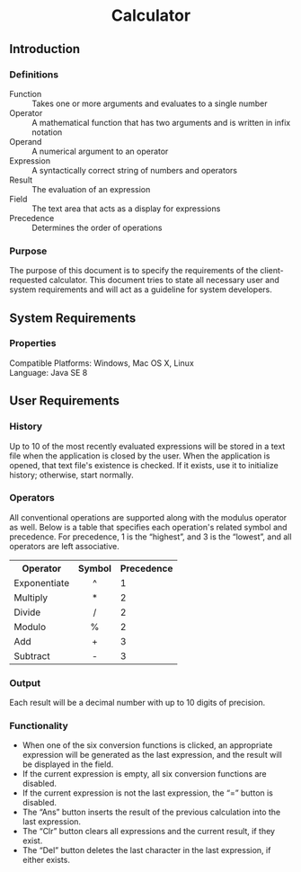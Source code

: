 <h1 align="center">Calculator</h1>

## Introduction
### Definitions
<dl>
  <dt>Function</dt>
  <dd>Takes one or more arguments and evaluates to a single number</dd>
  <dt>Operator</dt>
  <dd>A mathematical function that has two arguments and is written in infix notation</dd>
  <dt>Operand</dt>
  <dd>A numerical argument to an operator</dd>
  <dt>Expression</dt>
  <dd>A syntactically correct string of numbers and operators</dd>
  <dt>Result</dt>
  <dd>The evaluation of an expression</dd>
  <dt>Field</dt>
  <dd>The text area that acts as a display for expressions</dd>
  <dt>Precedence</dt>
  <dd>Determines the order of operations</dd>
</dl>

### Purpose
The purpose of this document is to specify the requirements of the client-requested calculator.
This document tries to state all necessary user and system requirements and will act as a guideline for system developers.

## System Requirements
### Properties
Compatible Platforms: Windows, Mac OS X, Linux<br>
Language: Java SE 8

## User Requirements
### History
Up to 10 of the most recently evaluated expressions will be stored in a text file when the application is closed by the user.
When the application is opened, that text file's existence is checked.
If it exists, use it to initialize history; otherwise, start normally.

### Operators
All conventional operations are supported along with the modulus operator as well.
Below is a table that specifies each operation's related symbol and precedence.
For precedence, 1 is the “highest”, and 3 is the “lowest”, and all operators are left associative.
<table>
  <tr>
    <th>Operator</th>
    <th>Symbol</th>
    <th>Precedence</th>
  </tr>
  <tr>
    <td>Exponentiate</td>
    <td align="center">^</td>
    <td>1</td>
  </tr>
  <tr>
    <td>Multiply</td>
    <td align="center">*</td>
    <td>2</td>
  </tr>
  <tr>
    <td>Divide</td>
    <td align="center">/</td>
    <td>2</td>
  </tr>
  <tr>
    <td>Modulo</td>
    <td align="center">%</td>
    <td>2</td>
  </tr>
  <tr>
    <td>Add</td>
    <td align="center">+</td>
    <td>3</td>
  </tr>
  <tr>
    <td>Subtract</td>
    <td align="center">-</td>
    <td>3</td>
  </tr>
</table>

### Output
Each result will be a decimal number with up to 10 digits of precision.

### Functionality
* When one of the six conversion functions is clicked,
an appropriate expression will be generated as the last expression,
and the result will be displayed in the field.
* If the current expression is empty, all six conversion functions are disabled.
* If the current expression is not the last expression, the “=” button is disabled.
* The “Ans” button inserts the result of the previous calculation into the last expression.
* The “Clr” button clears all expressions and the current result, if they exist.
* The “Del” button deletes the last character in the last expression, if either exists.

